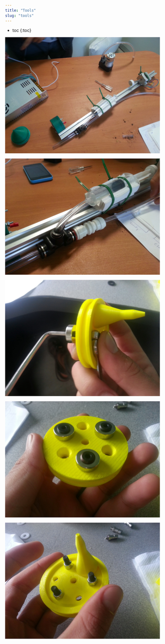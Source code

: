 ```yaml
---
title: "Tools"
slug: "tools"
---
```


* toc
{:toc}


![V5_Nutrient_Dispenser_2.jpg](V5_Nutrient_Dispenser_2.jpg)



![V5_Nutrient_Dispenser_1.jpg](V5_Nutrient_Dispenser_1.jpg)



![IMG_20141113_132707.jpg](IMG_20141113_132707.jpg)



![IMG_20141113_132907.jpg](IMG_20141113_132907.jpg)



![IMG_20141113_132911.jpg](IMG_20141113_132911.jpg)

